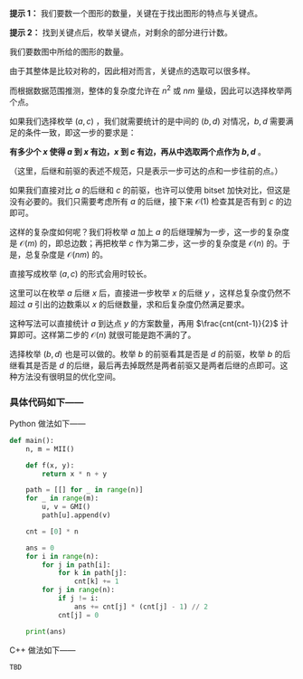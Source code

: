 **提示 1：** 我们要数一个图形的数量，关键在于找出图形的特点与关键点。

**提示 2：** 找到关键点后，枚举关键点，对剩余的部分进行计数。

我们要数图中所给的图形的数量。

由于其整体是比较对称的，因此相对而言，关键点的选取可以很多样。

而根据数据范围推测，整体的复杂度允许在 $n^2$ 或 $nm$ 量级，因此可以选择枚举两个点。

如果我们选择枚举 $(a,c)$ ，我们就需要统计的是中间的 $(b,d)$ 对情况，$b,d$ 需要满足的条件一致，即这一步的要求是：

**有多少个 $x$ 使得 $a$ 到 $x$ 有边，$x$ 到 $c$ 有边，再从中选取两个点作为 $b,d$** 。

（这里，后继和前驱的表述不规范，只是表示一步可达的点和一步往前的点。）

如果我们直接对比 $a$ 的后继和 $c$ 的前驱，也许可以使用 bitset 加快对比，但这是没有必要的。我们只需要考虑所有 $a$ 的后继，接下来 $\mathcal{O}(1)$ 检查其是否有到 $c$ 的边即可。

这样的复杂度如何呢？我们将枚举 $a$ 加上 $a$ 的后继理解为一步，这一步的复杂度是 $\mathcal{O}(m)$ 的，即总边数；再把枚举 $c$ 作为第二步，这一步的复杂度是 $\mathcal{O}(n)$ 的。于是，总复杂度是 $\mathcal{O}(nm)$ 的。

直接写成枚举 $(a,c)$ 的形式会用时较长。

这里可以在枚举 $a$ 后继 $x$ 后，直接进一步枚举 $x$ 的后继 $y$ ，这样总复杂度仍然不超过 $a$ 引出的边数乘以 $x$ 的后继数量，求和后复杂度仍然满足要求。

这种写法可以直接统计 $a$ 到达点 $y$ 的方案数量，再用 $\frac{cnt(cnt-1)}{2}$ 计算即可。这样第二步的 $\mathcal{O}(n)$ 就很可能是跑不满的了。

选择枚举 $(b,d)$ 也是可以做的。枚举 $b$ 的前驱看其是否是 $d$ 的前驱，枚举 $b$ 的后继看其是否是 $d$ 的后继，最后再去掉既然是两者前驱又是两者后继的点即可。这种方法没有很明显的优化空间。

### 具体代码如下——

Python 做法如下——

```Python []
def main():
    n, m = MII()

    def f(x, y):
        return x * n + y

    path = [[] for _ in range(n)]
    for _ in range(m):
        u, v = GMI()
        path[u].append(v)

    cnt = [0] * n

    ans = 0
    for i in range(n):
        for j in path[i]:
            for k in path[j]:
                cnt[k] += 1
        for j in range(n):
            if j != i:
                ans += cnt[j] * (cnt[j] - 1) // 2
            cnt[j] = 0

    print(ans)
```

C++ 做法如下——

```cpp []
TBD
```